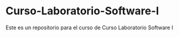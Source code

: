 # Curso-Laboratorio-Software-I
Este es un repositorio para el curso de Curso Laboratorio Software  I
